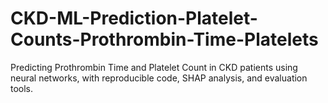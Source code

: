 # CKD-ML-Prediction-Platelet-Counts-Prothrombin-Time-Platelets
Predicting Prothrombin Time and Platelet Count in CKD patients using neural networks, with reproducible code, SHAP analysis, and evaluation tools.
